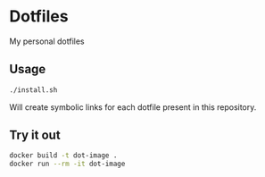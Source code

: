 # Dotfiles

My personal dotfiles

## Usage

```bash
./install.sh
```

Will create symbolic links for each dotfile present in this repository.


## Try it out

```bash
docker build -t dot-image .
docker run --rm -it dot-image
```
